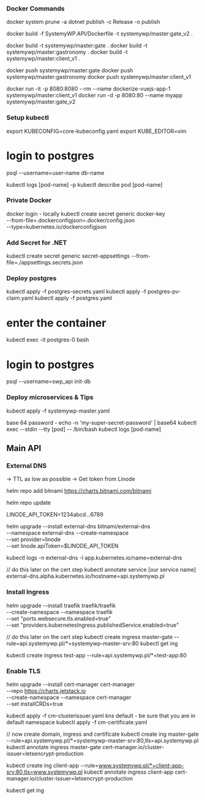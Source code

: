 ### Docker Commands
docker system prune -a
dotnet publish -c Release -o publish

docker build -f SystemyWP.API/Dockerfile -t systemywp/master:gate_v2 .

docker build -t systemywp/master:gate .
docker build -t systemywp/master:gastronomy .
docker build -t systemywp/master:client_v1 .

docker push systemywp/master:gate
docker push systemywp/master:gastronomy
docker push systemywp/master:client_v1

docker run -it -p 8080:8080 --rm --name dockerize-vuejs-app-1 systemywp/master:client_v1
docker run -d -p 8080:80 --name myapp systemywp/master:gate_v2

### Setup kubectl

export KUBECONFIG=core-kubeconfig.yaml
export KUBE_EDITOR=vim

# login to postgres
psql --username=user-name db-name

kubectl logs [pod-name] -p
kubectl describe pod [pod-name]

### Private Docker

docker login - locally
kubectl create secret generic docker-key \
--from-file=.dockerconfigjson=.docker/config.json \
--type=kubernetes.io/dockerconfigjson

### Add Secret for .NET

kubectl create secret generic secret-appsettings --from-file=./appsettings.secrets.json

### Deploy postgres

kubectl apply -f postgres-secrets.yaml
kubectl apply -f postgres-pv-claim.yaml
kubectl apply -f postgres.yaml

# enter the container
kubectl exec -it postgres-0 bash

# login to postgres
psql --username=swp_api init-db

### Deploy microservices & Tips

kubectl apply -f systemywp-master.yaml

base 64 password - echo -n 'my-super-secret-password' | base64
kubectl exec --stdin --tty [pod] -- /bin/bash
kubectl logs [pod-name]

##  Main API

###  External DNS

-> TTL as low as possible
-> Get token from Linode

helm repo add bitnami https://charts.bitnami.com/bitnami

helm repo update

LINODE_API_TOKEN=1234abcd...6789

helm upgrade --install external-dns bitnami/external-dns \
--namespace external-dns --create-namespace \
--set provider=linode \
--set linode.apiToken=$LINODE_API_TOKEN

kubectl logs -n external-dns -l app.kubernetes.io/name=external-dns

// do this later on the cert step
kubectl annotate service [our service name] \
external-dns.alpha.kubernetes.io/hostname=api.systemywp.pl

### Install Ingress

helm upgrade --install traefik traefik/traefik \
--create-namespace --namespace traefik \
--set "ports.websecure.tls.enabled=true" \
--set "providers.kubernetesIngress.publishedService.enabled=true"

// do this later on the cert step
kubectl create ingress master-gate --rule=api.systemywp.pl/*=systemywp-master-srv:80
kubectl get ing

kubectl create ingress test-app --rule=api.systemywp.pl/*=test-app:80

### Enable TLS

helm upgrade --install cert-manager cert-manager \
--repo https://charts.jetstack.io \
--create-namespace --namespace cert-manager \
--set installCRDs=true

kubectl apply -f cm-clusterissuer.yaml
kns default - be sure that you are in default namespace
kubectl apply -f cm-certificate.yaml

// now create domain, ingress and certificate
kubectl create ing master-gate --rule=api.systemywp.pl/*=systemywp-master-srv:80,tls=api.systemywp.pl
kubectl annotate ingress master-gate cert-manager.io/cluster-issuer=letsencrypt-production

kubectl create ing client-app --rule=www.systemywp.pl/*=client-app-srv:80,tls=www.systemywp.pl
kubectl annotate ingress client-app cert-manager.io/cluster-issuer=letsencrypt-production

kubectl get ing